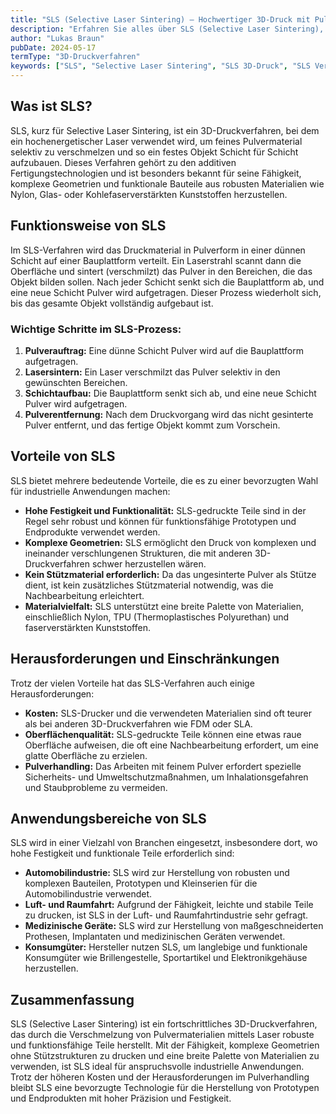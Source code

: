 ```yaml
---
title: "SLS (Selective Laser Sintering) – Hochwertiger 3D-Druck mit Pulvermaterialien"
description: "Erfahren Sie alles über SLS (Selective Laser Sintering), ein 3D-Druckverfahren, das Pulvermaterialien mittels Laser verschmilzt. Entdecken Sie die Funktionsweise, Vorteile und Anwendungsbereiche von SLS."
author: "Lukas Braun"
pubDate: 2024-05-17
termType: "3D-Druckverfahren"
keywords: ["SLS", "Selective Laser Sintering", "SLS 3D-Druck", "SLS Verfahren", "Pulversintern"]
---
```


## Was ist SLS?

SLS, kurz für Selective Laser Sintering, ist ein 3D-Druckverfahren, bei dem ein hochenergetischer Laser verwendet wird, um feines Pulvermaterial selektiv zu verschmelzen und so ein festes Objekt Schicht für Schicht aufzubauen. Dieses Verfahren gehört zu den additiven Fertigungstechnologien und ist besonders bekannt für seine Fähigkeit, komplexe Geometrien und funktionale Bauteile aus robusten Materialien wie Nylon, Glas- oder Kohlefaserverstärkten Kunststoffen herzustellen.

## Funktionsweise von SLS

Im SLS-Verfahren wird das Druckmaterial in Pulverform in einer dünnen Schicht auf einer Bauplattform verteilt. Ein Laserstrahl scannt dann die Oberfläche und sintert (verschmilzt) das Pulver in den Bereichen, die das Objekt bilden sollen. Nach jeder Schicht senkt sich die Bauplattform ab, und eine neue Schicht Pulver wird aufgetragen. Dieser Prozess wiederholt sich, bis das gesamte Objekt vollständig aufgebaut ist.

### Wichtige Schritte im SLS-Prozess:

1. **Pulverauftrag:** Eine dünne Schicht Pulver wird auf die Bauplattform aufgetragen.
2. **Lasersintern:** Ein Laser verschmilzt das Pulver selektiv in den gewünschten Bereichen.
3. **Schichtaufbau:** Die Bauplattform senkt sich ab, und eine neue Schicht Pulver wird aufgetragen.
4. **Pulverentfernung:** Nach dem Druckvorgang wird das nicht gesinterte Pulver entfernt, und das fertige Objekt kommt zum Vorschein.

## Vorteile von SLS

SLS bietet mehrere bedeutende Vorteile, die es zu einer bevorzugten Wahl für industrielle Anwendungen machen:

- **Hohe Festigkeit und Funktionalität:** SLS-gedruckte Teile sind in der Regel sehr robust und können für funktionsfähige Prototypen und Endprodukte verwendet werden.
- **Komplexe Geometrien:** SLS ermöglicht den Druck von komplexen und ineinander verschlungenen Strukturen, die mit anderen 3D-Druckverfahren schwer herzustellen wären.
- **Kein Stützmaterial erforderlich:** Da das ungesinterte Pulver als Stütze dient, ist kein zusätzliches Stützmaterial notwendig, was die Nachbearbeitung erleichtert.
- **Materialvielfalt:** SLS unterstützt eine breite Palette von Materialien, einschließlich Nylon, TPU (Thermoplastisches Polyurethan) und faserverstärkten Kunststoffen.

## Herausforderungen und Einschränkungen

Trotz der vielen Vorteile hat das SLS-Verfahren auch einige Herausforderungen:

- **Kosten:** SLS-Drucker und die verwendeten Materialien sind oft teurer als bei anderen 3D-Druckverfahren wie FDM oder SLA.
- **Oberflächenqualität:** SLS-gedruckte Teile können eine etwas raue Oberfläche aufweisen, die oft eine Nachbearbeitung erfordert, um eine glatte Oberfläche zu erzielen.
- **Pulverhandling:** Das Arbeiten mit feinem Pulver erfordert spezielle Sicherheits- und Umweltschutzmaßnahmen, um Inhalationsgefahren und Staubprobleme zu vermeiden.

## Anwendungsbereiche von SLS

SLS wird in einer Vielzahl von Branchen eingesetzt, insbesondere dort, wo hohe Festigkeit und funktionale Teile erforderlich sind:

- **Automobilindustrie:** SLS wird zur Herstellung von robusten und komplexen Bauteilen, Prototypen und Kleinserien für die Automobilindustrie verwendet.
- **Luft- und Raumfahrt:** Aufgrund der Fähigkeit, leichte und stabile Teile zu drucken, ist SLS in der Luft- und Raumfahrtindustrie sehr gefragt.
- **Medizinische Geräte:** SLS wird zur Herstellung von maßgeschneiderten Prothesen, Implantaten und medizinischen Geräten verwendet.
- **Konsumgüter:** Hersteller nutzen SLS, um langlebige und funktionale Konsumgüter wie Brillengestelle, Sportartikel und Elektronikgehäuse herzustellen.

## Zusammenfassung

SLS (Selective Laser Sintering) ist ein fortschrittliches 3D-Druckverfahren, das durch die Verschmelzung von Pulvermaterialien mittels Laser robuste und funktionsfähige Teile herstellt. Mit der Fähigkeit, komplexe Geometrien ohne Stützstrukturen zu drucken und eine breite Palette von Materialien zu verwenden, ist SLS ideal für anspruchsvolle industrielle Anwendungen. Trotz der höheren Kosten und der Herausforderungen im Pulverhandling bleibt SLS eine bevorzugte Technologie für die Herstellung von Prototypen und Endprodukten mit hoher Präzision und Festigkeit.
